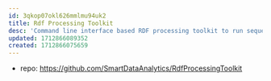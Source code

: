 ```yaml
---
id: 3qkop07okl626mmlmu94uk2
title: Rdf Processing Toolkit
desc: 'Command line interface based RDF processing toolkit to run sequences of SPARQL statements ad-hoc on RDF datasets, streams of bindings and streams of named graphs with support for processing JSON, CSV and XML using function extensions '
updated: 1712866089352
created: 1712866075659
---
```


- repo: https://github.com/SmartDataAnalytics/RdfProcessingToolkit